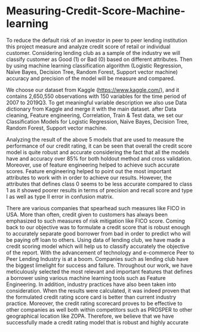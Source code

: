 # Measuring-Credit-Score-Machine-learning

To reduce the default risk of an investor in peer to peer lending institution this project measure and analyze credit score of retail or individual customer. Considering lending club as a sample of the industry we will classify customer as Good (1) or Bad (0) based on different attributes. Then by using machine learning classification algorithm (Logistic Regression, Naïve Bayes, Decision Tree, Random Forest, Support vector machine) accuracy and precision of the model will be measure and compared.

We choose our dataset from Kaggle (https://www.kaggle.com/), and it contains 2,650,550 observations with 150 variables for the time period of 2007 to 2019Q3. To get meaningful variable description we also use Data dictionary from Kaggle and merge it with the main dataset. after Data cleaning, Feature engineering, Correlation, Train & Test data, we set our Classification Models for Logistic Regression, Naïve Bayes, Decision Tree, Random Forest, Support vector machine.

Analyzing the result of the above 5 models that are used to measure the performance of our credit rating, it can be seen that overall the credit score model is quite robust and accurate considering the fact that all the models have and accuracy over 85% for both holdout method and cross validation. Moreover, use of feature engineering helped to achieve such accurate scores. Feature engineering helped to point out the most important attributes to work with in order to achieve our results. However, the attributes that defines class 0 seems to be less accurate compared to class 1 as it showed poorer results in terms of precision and recall score and type I as well as type II error in confusion matrix.

There are various companies that spearhead such measures like FICO in USA. More than often, credit given to customers has always been emphasized to such measures of risk mitigation like FICO score. Coming back to our objective was to formulate a credit score that is robust enough to accurately separate good borrower from bad in order to predict who will be paying off loan to others. Using data of lending club, we have made a credit scoring model which will help us to classify accurately the objective of the report. With the advancement of technology and e-commerce Peer to Peer Lending Industry is at a boom. Companies such as lending club have the biggest limelight for success and failure.
Throughout our work, we have meticulously selected the most relevant and important features that defines a borrower using various machine learning tools such as Feature Engineering. In addition, industry practices have also been taken into consideration. When the results were calculated, it was indeed proven that the formulated credit rating score card is better than current industry practice. Moreover, the credit rating scorecard proves to be effective to other companies as well both within competitors such as PROSPER to other geographical location like ZOPA. Therefore, we believe that we have successfully made a credit rating model that is robust and highly accurate
